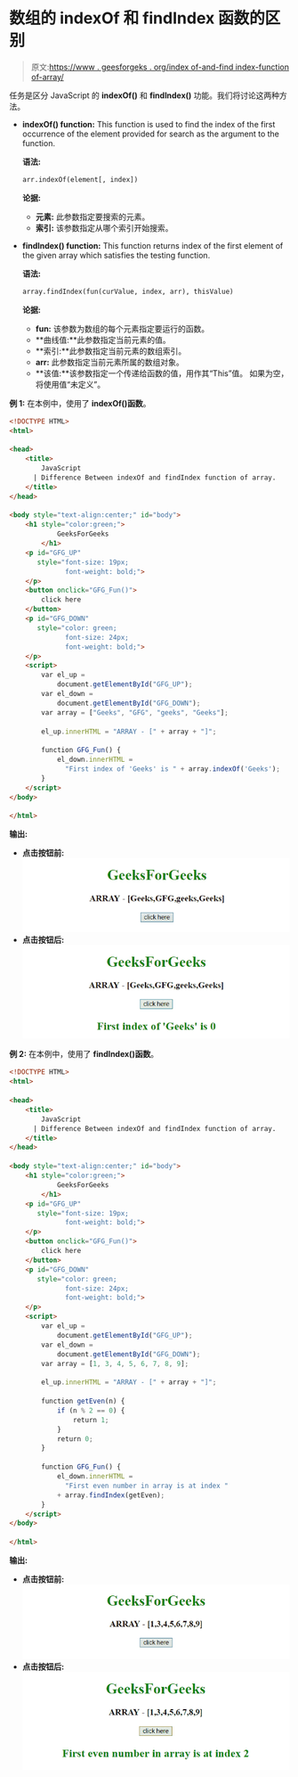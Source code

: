# 数组的 indexOf 和 findIndex 函数的区别

> 原文:[https://www . geesforgeks . org/index of-and-find index-function of-array/](https://www.geeksforgeeks.org/difference-between-indexof-and-findindex-function-of-array/)

任务是区分 JavaScript 的 **indexOf()** 和 **findIndex()** 功能。我们将讨论这两种方法。

*   **indexOf() function:**
    This function is used to find the index of the first occurrence of the element provided for search as the argument to the function.

    **语法:**

    ```html
    arr.indexOf(element[, index])

    ```

    **论据:**

    *   **元素:**
        此参数指定要搜索的元素。
    *   **索引:**
        该参数指定从哪个索引开始搜索。
*   **findIndex() function:**
    This function returns index of the first element of the given array which satisfies the testing function.

    **语法:**

    ```html
    array.findIndex(fun(curValue, index, arr), thisValue)

    ```

    **论据:**

    *   **fun:** 该参数为数组的每个元素指定要运行的函数。
    *   **曲线值:**此参数指定当前元素的值。
    *   **索引:**此参数指定当前元素的数组索引。
    *   **arr:** 此参数指定当前元素所属的数组对象。
    *   **该值:**该参数指定一个传递给函数的值，用作其“This”值。
        如果为空，将使用值“未定义”。

**例 1:** 在本例中，使用了 **indexOf()函数**。

```html
<!DOCTYPE HTML>
<html>

<head>
    <title>
        JavaScript 
      | Difference Between indexOf and findIndex function of array.
    </title>
</head>

<body style="text-align:center;" id="body">
    <h1 style="color:green;">  
            GeeksForGeeks
        </h1>
    <p id="GFG_UP"
       style="font-size: 19px;
              font-weight: bold;">
    </p>
    <button onclick="GFG_Fun()">
        click here
    </button>
    <p id="GFG_DOWN"
       style="color: green; 
              font-size: 24px;
              font-weight: bold;">
    </p>
    <script>
        var el_up = 
            document.getElementById("GFG_UP");
        var el_down = 
            document.getElementById("GFG_DOWN");
        var array = ["Geeks", "GFG", "geeks", "Geeks"];

        el_up.innerHTML = "ARRAY - [" + array + "]";

        function GFG_Fun() {
            el_down.innerHTML = 
              "First index of 'Geeks' is " + array.indexOf('Geeks');
        }
    </script>
</body>

</html>
```

**输出:**

*   **点击按钮前:**
    ![](img/df3640734da25af1a6d686b1c6f32414.png)
*   **点击按钮后:**
    ![](img/98ad5ecdaf3bb2464842d1e3f0cbdf3c.png)

**例 2:** 在本例中，使用了 **findIndex()函数**。

```html
<!DOCTYPE HTML>
<html>

<head>
    <title>
        JavaScript 
      | Difference Between indexOf and findIndex function of array.
    </title>
</head>

<body style="text-align:center;" id="body">
    <h1 style="color:green;">  
            GeeksForGeeks
        </h1>
    <p id="GFG_UP" 
       style="font-size: 19px; 
              font-weight: bold;">
    </p>
    <button onclick="GFG_Fun()">
        click here
    </button>
    <p id="GFG_DOWN"
       style="color: green; 
              font-size: 24px;
              font-weight: bold;">
    </p>
    <script>
        var el_up = 
            document.getElementById("GFG_UP");
        var el_down = 
            document.getElementById("GFG_DOWN");
        var array = [1, 3, 4, 5, 6, 7, 8, 9];

        el_up.innerHTML = "ARRAY - [" + array + "]";

        function getEven(n) {
            if (n % 2 == 0) {
                return 1;
            }
            return 0;
        }

        function GFG_Fun() {
            el_down.innerHTML = 
              "First even number in array is at index "
            + array.findIndex(getEven);
        }
    </script>
</body>

</html>
```

**输出:**

*   **点击按钮前:**
    ![](img/b746520d258d6137d7aef3e2fd01b74d.png)
*   **点击按钮后:**
    ![](img/e2847bb7e12344b49c6a0c33a9532946.png)